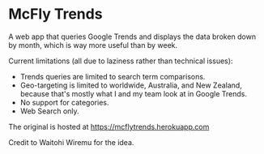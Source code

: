 # McFly Trends

A web app that queries Google Trends and displays the data broken down by month, which is way more useful than by week.

Current limitations (all due to laziness rather than technical issues):
- Trends queries are limited to search term comparisons.
- Geo-targeting is limited to worldwide, Australia, and New Zealand, because that's mostly what I and my team look at in Google Trends.
- No support for categories.
- Web Search only.

The original is hosted at https://mcflytrends.herokuapp.com

Credit to Waitohi Wiremu for the idea.